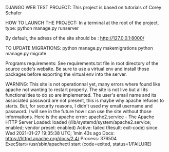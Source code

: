DJANGO WEB TEST PROJECT:
This project is based on tutorials of Corey Schafer

HOW TO LAUNCH THE PROJECT:
In a terminal at the root of the project, type:
python manage.py runserver

By default, the adress of the site should be : http://127.0.0.1:8000/

TO UPDATE MIGRATIONS:
python manage.py makemigrations
python manage.py migrate

Programs requirements:
See requirements.txt file in root directory of the source code's website.
Be sure to use a virtual env and install those packages before exporting the virtual env into the server.

WARNING:
This site is not operationnal yet, many errors where found like apache not wanting to restart properly.
The site is not live but all its functionalities to do so are implemented.
The user's email name and its associated password are not present, this is maybe why apache refuses to starts.
But, for security reasons, I didn't used my email username and password. I will see in the future how I can use the site without those informations.
Here is the apache error:
apache2.service - The Apache HTTP Server
     Loaded: loaded (/lib/systemd/system/apache2.service; enabled; vendor preset: enabled)
     Active: failed (Result: exit-code) since Wed 2021-01-27 19:35:38 UTC; 1min 43s ago
       Docs: https://httpd.apache.org/docs/2.4/
    Process: 376504 ExecStart=/usr/sbin/apachectl start (code=exited, status=1/FAILURE)

